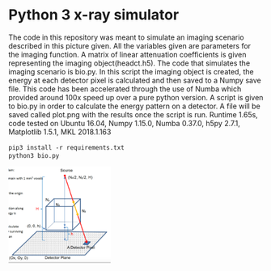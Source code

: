 # Python 3 x-ray simulator
The code in this repository was meant to simulate an imaging scenario described in this picture given. All the variables given are parameters for the imaging function. A matrix of linear attenuation coefficients is given representing the imaging object(headct.h5). The code that simulates the imaging scenario is bio.py. In this script the imaging object is created, the energy at each detector pixel is calculated and then saved to a Numpy save file. This code has been accelerated through the use of Numba which provided around 100x speed up over a pure python version. A script is given to bio.py in order to calculate the energy pattern on a detector. A file will be saved called plot.png with the results once the script is run. 
Runtime 1.65s, code tested on Ubuntu 16.04, Numpy 1.15.0, Numba 0.37.0, h5py 2.7.1, Matplotlib 1.5.1, MKL 2018.1.163

```
pip3 install -r requirements.txt
python3 bio.py
```

<img src = "profile/cube.png" width = "40%" >
